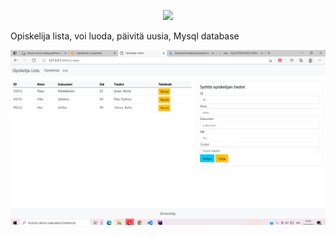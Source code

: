 <p align="center"><a href="https://laravel.com" target="_blank"><img src="https://raw.githubusercontent.com/laravel/art/master/logo-lockup/5%20SVG/2%20CMYK/1%20Full%20Color/laravel-logolockup-cmyk-red.svg" width="400"></a></p>



<p>Opiskelija lista, voi luoda, päivitä uusia, Mysql database</p>



![alt text](https://github.com/manalap/laravel_studentlist/blob/master/opiskelijat.PNG?raw=true)

